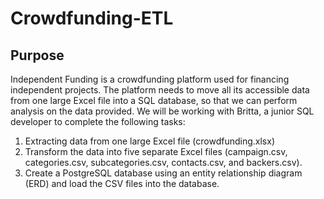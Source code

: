 # Crowdfunding-ETL

## Purpose

Independent Funding is a crowdfunding platform used for financing independent projects. The platform needs to move all its accessible data from one large Excel file into a SQL database, so that we can perform analysis on the data provided. We will be working with Britta, a junior SQL developer to complete the following tasks:
1.	Extracting data from one large Excel file (crowdfunding.xlsx)
2.	Transform the data into five separate Excel files (campaign.csv, categories.csv, subcategories.csv, contacts.csv, and backers.csv).
3.	Create a PostgreSQL database using an entity relationship diagram (ERD) and load the CSV files into the database.
